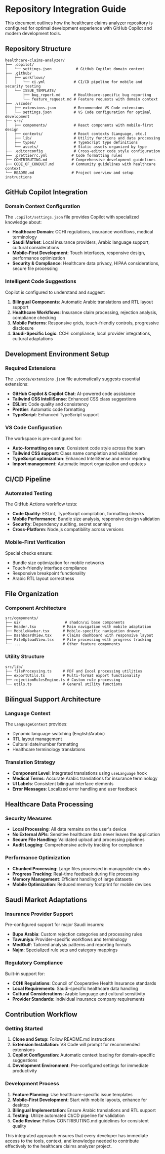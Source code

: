 # Repository Integration Guide

This document outlines how the healthcare claims analyzer repository is configured for optimal development experience with GitHub Copilot and modern development tools.

## Repository Structure

```
healthcare-claims-analyzer/
├── .copilot/
│   └── settings.json           # GitHub Copilot domain context
├── .github/
│   ├── workflows/
│   │   └── ci.yml             # CI/CD pipeline for mobile and security testing
│   └── ISSUE_TEMPLATE/
│       ├── bug_report.md      # Healthcare-specific bug reporting
│       └── feature_request.md # Feature requests with domain context
├── .vscode/
│   ├── extensions.json        # Recommended VS Code extensions
│   └── settings.json          # VS Code configuration for optimal development
├── src/
│   ├── components/            # React components with mobile-first design
│   ├── contexts/              # React contexts (Language, etc.)
│   ├── lib/                   # Utility functions and data processing
│   ├── types/                 # TypeScript type definitions
│   └── assets/                # Static assets organized by type
├── .editorconfig              # Cross-editor code style configuration
├── .prettierrc.yml           # Code formatting rules
├── CONTRIBUTING.md           # Comprehensive development guidelines
├── CODE_OF_CONDUCT.md        # Community guidelines with healthcare context
└── README.md                 # Project overview and setup instructions
```

## GitHub Copilot Integration

### Domain Context Configuration

The `.copilot/settings.json` file provides Copilot with specialized knowledge about:

- **Healthcare Domain**: CCHI regulations, insurance workflows, medical terminology
- **Saudi Market**: Local insurance providers, Arabic language support, cultural considerations
- **Mobile-First Development**: Touch interfaces, responsive design, performance optimization
- **Security & Compliance**: Healthcare data privacy, HIPAA considerations, secure file processing

### Intelligent Code Suggestions

Copilot is configured to understand and suggest:

1. **Bilingual Components**: Automatic Arabic translations and RTL layout support
2. **Healthcare Workflows**: Insurance claim processing, rejection analysis, compliance checking
3. **Mobile Patterns**: Responsive grids, touch-friendly controls, progressive disclosure
4. **Saudi-Specific Logic**: CCHI compliance, local provider integrations, cultural adaptations

## Development Environment Setup

### Required Extensions

The `.vscode/extensions.json` file automatically suggests essential extensions:

- **GitHub Copilot & Copilot Chat**: AI-powered code assistance
- **Tailwind CSS IntelliSense**: Enhanced CSS class suggestions
- **ESLint**: Code quality and consistency
- **Prettier**: Automatic code formatting
- **TypeScript**: Enhanced TypeScript support

### VS Code Configuration

The workspace is pre-configured for:

- **Auto-formatting on save**: Consistent code style across the team
- **Tailwind CSS support**: Class name completion and validation
- **TypeScript optimization**: Enhanced IntelliSense and error reporting
- **Import management**: Automatic import organization and updates

## CI/CD Pipeline

### Automated Testing

The GitHub Actions workflow tests:

- **Code Quality**: ESLint, TypeScript compilation, formatting checks
- **Mobile Performance**: Bundle size analysis, responsive design validation
- **Security**: Dependency auditing, secret scanning
- **Cross-Platform**: Node.js compatibility across versions

### Mobile-First Verification

Special checks ensure:

- Bundle size optimization for mobile networks
- Touch-friendly interface compliance
- Responsive breakpoint functionality
- Arabic RTL layout correctness

## File Organization

### Component Architecture

```
src/components/
├── ui/                    # shadcn/ui base components
├── Header.tsx            # Main navigation with mobile adaptation
├── MobileNavbar.tsx      # Mobile-specific navigation drawer
├── DashboardView.tsx     # Claims dashboard with responsive layout
├── FileUploadView.tsx    # File processing with progress tracking
└── ...                   # Other feature components
```

### Utility Structure

```
src/lib/
├── fileProcessing.ts     # PDF and Excel processing utilities
├── exportUtils.ts        # Multi-format export functionality
├── rejectionRulesEngine.ts # Custom rule processing
└── utils.ts              # General utility functions
```

## Bilingual Support Architecture

### Language Context

The `LanguageContext` provides:

- Dynamic language switching (English/Arabic)
- RTL layout management
- Cultural date/number formatting
- Healthcare terminology translations

### Translation Strategy

- **Component Level**: Integrated translations using `useLanguage` hook
- **Medical Terms**: Accurate Arabic translations for insurance terminology
- **UI Labels**: Consistent bilingual interface elements
- **Error Messages**: Localized error handling and user feedback

## Healthcare Data Processing

### Security Measures

- **Local Processing**: All data remains on the user's device
- **No External APIs**: Sensitive healthcare data never leaves the application
- **Secure File Handling**: Validated upload and processing pipelines
- **Audit Logging**: Comprehensive activity tracking for compliance

### Performance Optimization

- **Chunked Processing**: Large files processed in manageable chunks
- **Progress Tracking**: Real-time feedback during file processing
- **Memory Management**: Efficient handling of large datasets
- **Mobile Optimization**: Reduced memory footprint for mobile devices

## Saudi Market Adaptations

### Insurance Provider Support

Pre-configured support for major Saudi insurers:

- **Bupa Arabia**: Custom rejection categories and processing rules
- **Tawuniya**: Provider-specific workflows and terminology
- **MedGulf**: Tailored analysis patterns and reporting formats
- **Najm**: Specialized rule sets and category mappings

### Regulatory Compliance

Built-in support for:

- **CCHI Regulations**: Council of Cooperative Health Insurance standards
- **Local Requirements**: Saudi-specific healthcare data handling
- **Cultural Considerations**: Arabic language and cultural sensitivity
- **Provider Standards**: Individual insurance company requirements

## Contribution Workflow

### Getting Started

1. **Clone and Setup**: Follow README.md instructions
2. **Extension Installation**: VS Code will prompt for recommended extensions
3. **Copilot Configuration**: Automatic context loading for domain-specific suggestions
4. **Development Environment**: Pre-configured settings for immediate productivity

### Development Process

1. **Feature Planning**: Use healthcare-specific issue templates
2. **Mobile-First Development**: Start with mobile layouts, enhance for desktop
3. **Bilingual Implementation**: Ensure Arabic translations and RTL support
4. **Testing**: Utilize automated CI/CD pipeline for validation
5. **Code Review**: Follow CONTRIBUTING.md guidelines for consistent quality

This integrated approach ensures that every developer has immediate access to the tools, context, and knowledge needed to contribute effectively to the healthcare claims analyzer project.